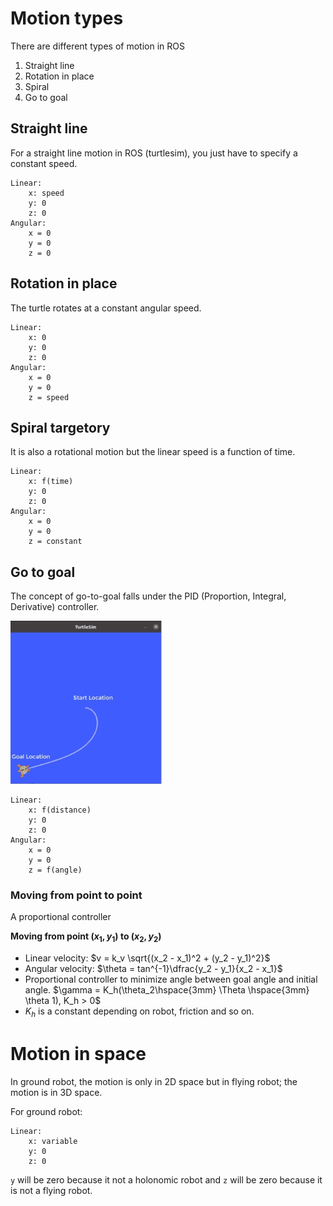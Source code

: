 # Motion types
There are different types of motion in ROS
1. Straight line
2. Rotation in place
3. Spiral
4. Go to goal 

## Straight line
For a straight line motion in ROS (turtlesim), you just have to specify a constant speed.

```
Linear:
    x: speed
    y: 0
    z: 0
Angular:
    x = 0
    y = 0
    z = 0
```

## Rotation in place
The turtle rotates at a constant angular speed.

```
Linear:
    x: 0
    y: 0
    z: 0
Angular:
    x = 0
    y = 0
    z = speed
```

## Spiral targetory
It is also a rotational motion but the linear speed is a function of time.

```
Linear:
    x: f(time)
    y: 0
    z: 0
Angular:
    x = 0
    y = 0
    z = constant
```

## Go to goal 

The concept of go-to-goal falls under the PID (Proportion, Integral, Derivative) controller.

![Goal](goal.png)

```
Linear:
    x: f(distance)
    y: 0
    z: 0
Angular:
    x = 0
    y = 0
    z = f(angle)
```

### Moving from point to point
A proportional controller

**Moving from point $(x_1, y_1)$  to $(x_2, y_2)$**
* Linear velocity: $v = k_v \sqrt{(x_2 - x_1)^2 + (y_2 - y_1)^2}$
* Angular velocity: $\theta = tan^{-1}\dfrac{y_2 - y_1}{x_2 - x_1}$
* Proportional controller to minimize angle between goal angle and initial angle. $\gamma = K_h(\theta_2\hspace{3mm} \Theta \hspace{3mm} \theta 1), K_h > 0$
* $K_h$ is a constant depending on robot, friction and so on.


# Motion in space

In ground robot, the motion is only in 2D space but in flying robot; the motion is in 3D space.

For ground robot:

```
Linear:
    x: variable
    y: 0
    z: 0
```
`y` will be zero because it not a holonomic robot and `z` will be zero because it is not a flying robot.